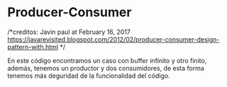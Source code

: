 # Producer-Consumer

/*creditos: Javin paul at February 16, 2017 https://javarevisited.blogspot.com/2012/02/producer-consumer-design-pattern-with.html */

En este código encontramos un caso con buffer infinito y otro finito, además, tenemos un productor y dos consumidores, de esta forma tenemos más deguridad de la funcionalidad del código.

